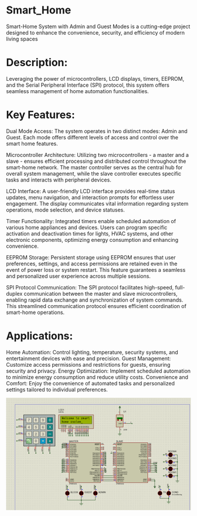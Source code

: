# Smart_Home
 Smart-Home System with Admin and Guest Modes is a cutting-edge project designed to enhance the convenience, security, and efficiency of modern living spaces

# Description:
 Leveraging the power of microcontrollers, LCD displays, timers, EEPROM, and the Serial Peripheral Interface (SPI) protocol, this system offers seamless management of home automation functionalities.

# Key Features:
 Dual Mode Access: The system operates in two distinct modes: Admin and Guest. Each mode offers different levels of access and control over the smart home features.

Microcontroller Architecture: Utilizing two microcontrollers - a master and a slave - ensures efficient processing and distributed control throughout the smart-home network. The master controller serves as the central hub for overall system management, while the slave controller executes specific tasks and interacts with peripheral devices.

LCD Interface: A user-friendly LCD interface provides real-time status updates, menu navigation, and interaction prompts for effortless user engagement. The display communicates vital information regarding system operations, mode selection, and device statuses.

Timer Functionality: Integrated timers enable scheduled automation of various home appliances and devices. Users can program specific activation and deactivation times for lights, HVAC systems, and other electronic components, optimizing energy consumption and enhancing convenience.

EEPROM Storage: Persistent storage using EEPROM ensures that user preferences, settings, and access permissions are retained even in the event of power loss or system restart. This feature guarantees a seamless and personalized user experience across multiple sessions.

SPI Protocol Communication: The SPI protocol facilitates high-speed, full-duplex communication between the master and slave microcontrollers, enabling rapid data exchange and synchronization of system commands. This streamlined communication protocol ensures efficient coordination of smart-home operations.

# Applications:
Home Automation: Control lighting, temperature, security systems, and entertainment devices with ease and precision.
Guest Management: Customize access permissions and restrictions for guests, ensuring security and privacy.
Energy Optimization: Implement scheduled automation to minimize energy consumption and reduce utility costs.
Convenience and Comfort: Enjoy the convenience of automated tasks and personalized settings tailored to individual preferences.

![Proteus](https://github.com/Eman22adel/Smart_Home/blob/main/Screenshot%202024-05-11%20194801.png)
